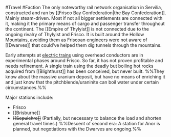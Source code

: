 #Travel #Faction 
The only noteworthy rail network organisation in Servilia, constructed and ran by [[Frisco Bay Confederation|the Bay Confederation]]. Mainly steam-driven. 
Most if not all bigger settlements are connected with it, making it the primary means of cargo and passenger transfer throughout the continent. 
The [[Empire of Thylyist]] is not connected due to the ongoing rivalry of Thylyist and Frisco. 
It is built around the Hollow Mountains, avoiding them as Friscoan engineers were not aware of [[Dwarves]] that could’ve helped them dig tunnels through the mountains. 

Early attempts at [electric trains](Electricity) using overhead conductors are in experimental phases around Frisco. So far, it has not proven profitable and needs refinement. 
A single train using the deadly but boiling hot rocks acquired from [[Blighthurst]] has been conceived, but never built. 
%%They know about the massive uranium deposit, but have no means of enriching it and just know that the pitchblende/uraninite can boil water under certain circumstances.%%


Major stations include:
- Frisco
- [[Brisburne]]
- ~~[[Sepulchre]]~~ (Partially, but necessary to balance the load and shorten general travel times.)
%%Descent of second era: A station for Anor is planned, but negotiations with the Dwarves are ongoing.%%